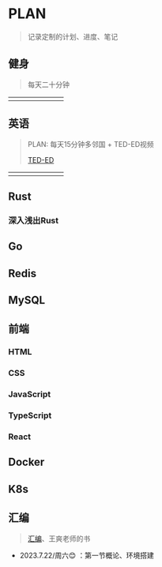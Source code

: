 # PLAN

> 记录定制的计划、进度、笔记

## 健身

> 每天二十分钟

|      |      |      |      |      |      |      |
| :--: | :--: | :--: | :--: | :--: | :--: | :--: |
|      |      |      |      |      |      |      |

## 英语

> PLAN: 每天15分钟多邻国 + TED-ED视频
>
> [TED-ED](https://www.bilibili.com/video/BV1Gf4y1y7wc?p=1)

|      |      |      |      |      |      |      |
| :--: | :--: | :--: | :--: | :--: | :--: | :--: |
|      |      |      |      |      |      |      |

## Rust

### 深入浅出Rust



## Go

## Redis

## MySQL

## 前端

### HTML

### CSS

### JavaScript

### TypeScript

### React

## Docker

## K8s

## 汇编

>  [汇编](https://www.bilibili.com/video/BV1Wu411B72F?p=1&vd_source=520dac7b196453839c1358f10c86132b)、王爽老师的书

- 2023.7.22/周六:blush: ：第一节概论、环境搭建
